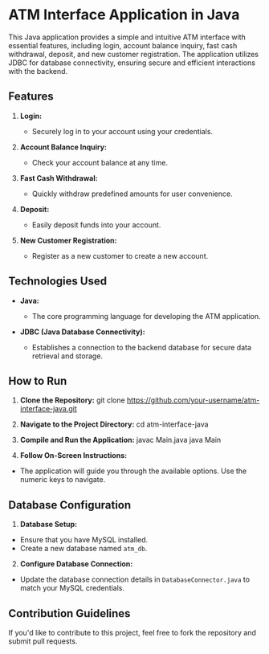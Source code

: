 # ATM Interface Application in Java

This Java application provides a simple and intuitive ATM interface with essential features, including login, account balance inquiry, fast cash withdrawal, deposit, and new customer registration. The application utilizes JDBC for database connectivity, ensuring secure and efficient interactions with the backend.

## Features

1. **Login:**
   - Securely log in to your account using your credentials.

2. **Account Balance Inquiry:**
   - Check your account balance at any time.

3. **Fast Cash Withdrawal:**
   - Quickly withdraw predefined amounts for user convenience.

4. **Deposit:**
   - Easily deposit funds into your account.

5. **New Customer Registration:**
   - Register as a new customer to create a new account.

## Technologies Used

- **Java:**
  - The core programming language for developing the ATM application.

- **JDBC (Java Database Connectivity):**
  - Establishes a connection to the backend database for secure data retrieval and storage.

## How to Run

1. **Clone the Repository:**
    git clone https://github.com/your-username/atm-interface-java.git
 
2. **Navigate to the Project Directory:**
    cd atm-interface-java
   
3. **Compile and Run the Application:**
    javac Main.java
    java Main


4. **Follow On-Screen Instructions:**
- The application will guide you through the available options. Use the numeric keys to navigate.

## Database Configuration

1. **Database Setup:**
- Ensure that you have MySQL installed.
- Create a new database named `atm_db`.

2. **Configure Database Connection:**
- Update the database connection details in `DatabaseConnector.java` to match your MySQL credentials.

## Contribution Guidelines

If you'd like to contribute to this project, feel free to fork the repository and submit pull requests.

   
